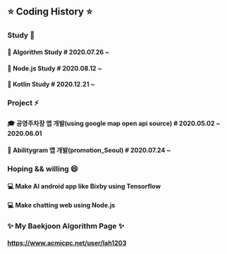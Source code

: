 ## ⭐️ Coding History ⭐️

<!-- 👋
**LAH1203/LAH1203** is a ✨ _special_ ✨ repository because its `README.md` (this file) appears on your GitHub profile.
-->

### Study 🌱
#### 💬 Algorithm Study # 2020.07.26 ~
#### 💬 Node.js Study # 2020.08.12 ~
#### 💬 Kotlin Study # 2020.12.21 ~

### Project ⚡
#### 🎓 공영주차장 앱 개발(using google map open api source) # 2020.05.02 ~ 2020.06.01
#### 💬 Abilitygram 앱 개발(promotion_Seoul) # 2020.07.24 ~

### Hoping && willing 😄
#### 💻 Make AI android app like Bixby using Tensorflow
#### 💻 Make chatting web using Node.js

### ✨ My Baekjoon Algorithm Page ✨
#### https://www.acmicpc.net/user/lah1203

<!--
- 🔭 I’m currently working on ...
- 🌱 I’m currently learning ...
- 👯 I’m looking to collaborate on ...
- 🤔 I’m looking for help with ...
- 💬 Ask me about ...
- 📫 How to reach me: ...
- 😄 Pronouns: ...
- ⚡ Fun fact: ...
-->
